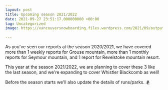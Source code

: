```yaml
---
layout: post
title: Upcoming season 2021/2022
date: 2021-09-27 23:51:17.000000000 +00:00
tag: Uncategorized
image: https://vancouversnowboarding.files.wordpress.com/2021/09/output-1.jpg

---
```

<!-- wp:paragraph -->
<p>As you've seen our reports at the season 2020/2021, we have covered more than 1 weekly reports for Grouse mountain,  more than 1 monthly reports for Seymour mountain, and 1 report for Revelstoke mountain resort.</p>
<!-- /wp:paragraph -->

<!-- wp:paragraph -->
<p>This year at the season 2021/2022, we are planning to cover these 3 like the last season, and we're expanding to cover Whistler Blackcomb as well!</p>
<!-- /wp:paragraph -->

<!-- wp:paragraph -->
<p>Before the season starts we'll also update the details of runs/parks. 🏂</p>
<!-- /wp:paragraph -->
